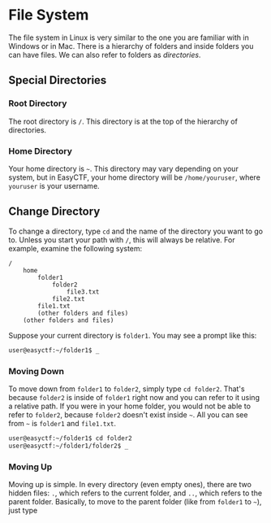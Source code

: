 # File System

The file system in Linux is very similar to the one you are familiar with in Windows or in Mac. There is a hierarchy of folders and inside folders you can have files. We can also refer to folders as *directories*.

## Special Directories

### Root Directory

The root directory is `/`. This directory is at the top of the hierarchy of directories.

### Home Directory

Your home directory is `~`. This directory may vary depending on your system, but in EasyCTF, your home directory will be `/home/youruser`, where `youruser` is your username.

## Change Directory

To change a directory, type `cd` and the name of the directory you want to go to. Unless you start your path with `/`, this will always be relative. For example, examine the following system:

    /
        home
            folder1
                folder2
                    file3.txt
                file2.txt
            file1.txt
            (other folders and files)
        (other folders and files)
        
Suppose your current directory is `folder1`. You may see a prompt like this:

```bash
user@easyctf:~/folder1$ _
```
    
### Moving Down

To move down from `folder1` to `folder2`, simply type `cd folder2`. That's because `folder2` is inside of `folder1` right now and you can refer to it using a relative path. If you were in your home folder, you would not be able to refer to `folder2`, because `folder2` doesn't exist inside `~`. All you can see from `~` is `folder1` and `file1.txt`.

```bash
user@easyctf:~/folder1$ cd folder2
user@easyctf:~/folder1/folder2$ _
```

### Moving Up

Moving up is simple. In every directory (even empty ones), there are two hidden files: `.`, which refers to the current folder, and `..`, which refers to the parent folder. Basically, to move to the parent folder (like from `folder1` to `~`), just type




